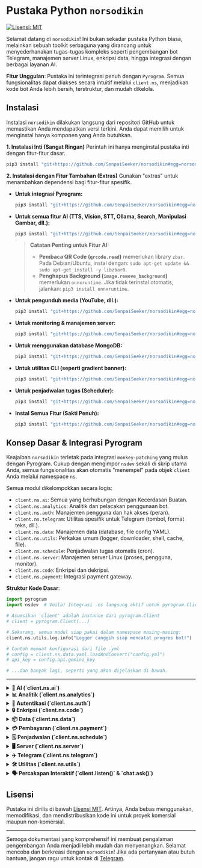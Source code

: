 # Pustaka Python `norsodikin`

[![Lisensi: MIT](https://img.shields.io/badge/License-MIT-yellow.svg)](https://opensource.org/licenses/MIT)

Selamat datang di `norsodikin`! Ini bukan sekadar pustaka Python biasa, melainkan sebuah toolkit serbaguna yang dirancang untuk menyederhanakan tugas-tugas kompleks seperti pengembangan bot Telegram, manajemen server Linux, enkripsi data, hingga integrasi dengan berbagai layanan AI.

**Fitur Unggulan**: Pustaka ini terintegrasi penuh dengan `Pyrogram`. Semua fungsionalitas dapat diakses secara intuitif melalui `client.ns`, menjadikan kode bot Anda lebih bersih, terstruktur, dan mudah dikelola.

## Instalasi

Instalasi `norsodikin` dilakukan langsung dari repositori GitHub untuk memastikan Anda mendapatkan versi terkini. Anda dapat memilih untuk menginstal hanya komponen yang Anda butuhkan.

**1. Instalasi Inti (Sangat Ringan)**
Perintah ini hanya menginstal pustaka inti dengan fitur-fitur dasar.

```bash
pip3 install "git+https://github.com/SenpaiSeeker/norsodikin#egg=norsodikin"
```

**2. Instalasi dengan Fitur Tambahan (Extras)**
Gunakan "extras" untuk menambahkan dependensi bagi fitur-fitur spesifik.

*   **Untuk integrasi Pyrogram:**
    ```bash
    pip3 install "git+https://github.com/SenpaiSeeker/norsodikin#egg=norsodikin[pyrogram]"
    ```
*   **Untuk semua fitur AI (TTS, Vision, STT, Ollama, Search, Manipulasi Gambar, dll.):**
    ```bash
    pip3 install "git+https://github.com/SenpaiSeeker/norsodikin#egg=norsodikin[ai]"
    ```
    > **Catatan Penting untuk Fitur AI:**
    > - **Pembaca QR Code (`qrcode.read`)** memerlukan library `zbar`. Pada Debian/Ubuntu, instal dengan: `sudo apt-get update && sudo apt-get install -y libzbar0`.
    > - **Penghapus Background (`image.remove_background`)** memerlukan `onnxruntime`. Jika tidak terinstal otomatis, jalankan: `pip3 install onnxruntime`.

*   **Untuk pengunduh media (YouTube, dll.):**
    ```bash
    pip3 install "git+https://github.com/SenpaiSeeker/norsodikin#egg=norsodikin[media]"
    ```
*   **Untuk monitoring & manajemen server:**
    ```bash
    pip3 install "git+https://github.com/SenpaiSeeker/norsodikin#egg=norsodikin[server]"
    ```
*   **Untuk menggunakan database MongoDB:**
    ```bash
    pip3 install "git+https://github.com/SenpaiSeeker/norsodikin#egg=norsodikin[database]"
    ```
*   **Untuk utilitas CLI (seperti gradient banner):**
    ```bash
    pip3 install "git+https://github.com/SenpaiSeeker/norsodikin#egg=norsodikin[cli]"
    ```
*   **Untuk penjadwalan tugas (Scheduler):**
    ```bash
    pip3 install "git+https://github.com/SenpaiSeeker/norsodikin#egg=norsodikin[schedule]"
    ```
*   **Instal Semua Fitur (Sakti Penuh):**
    ```bash
    pip3 install "git+https://github.com/SenpaiSeeker/norsodikin#egg=norsodikin[all]"
    ```

## Konsep Dasar & Integrasi Pyrogram

Keajaiban `norsodikin` terletak pada integrasi `monkey-patching` yang mulus dengan Pyrogram. Cukup dengan mengimpor `nsdev` sekali di skrip utama Anda, semua fungsionalitas akan otomatis "menempel" pada objek `client` Anda melalui namespace `ns`.

Semua modul dikelompokkan secara logis:
- `client.ns.ai`: Semua yang berhubungan dengan Kecerdasan Buatan.
- `client.ns.analytics`: Analitik dan pelacakan penggunaan bot.
- `client.ns.auth`: Manajemen pengguna dan hak akses (peran).
- `client.ns.telegram`: Utilitas spesifik untuk Telegram (tombol, format teks, dll.).
- `client.ns.data`: Manajemen data (database, file config YAML).
- `client.ns.utils`: Perkakas umum (logger, downloader, shell, cache, file).
- `client.ns.schedule`: Penjadwalan tugas otomatis (cron).
- `client.ns.server`: Manajemen server Linux (proses, pengguna, monitor).
- `client.ns.code`: Enkripsi dan dekripsi.
- `client.ns.payment`: Integrasi payment gateway.

**Struktur Kode Dasar**:

```python
import pyrogram
import nsdev  # Voila! Integrasi .ns langsung aktif untuk pyrogram.Client

# Asumsikan 'client' adalah instance dari pyrogram.Client
# client = pyrogram.Client(...)

# Sekarang, semua modul siap pakai dalam namespace masing-masing:
client.ns.utils.log.info("Logger canggih siap mencatat progres bot!")

# Contoh memuat konfigurasi dari file .yml
# config = client.ns.data.yaml.loadAndConvert("config.yml")
# api_key = config.api.gemini_key

# ...dan banyak lagi, seperti yang akan dijelaskan di bawah.
```

---

<details>
<summary><strong>🤖 AI (`client.ns.ai`)</strong></summary>

### `bing`
Generator gambar AI menggunakan Bing Image Creator. Karena ketergantungan pada *web scraping*, modul ini rentan terhadap perubahan dari sisi Bing.

**Inisialisasi:**
`bing_generator = client.ns.ai.bing(cookies_file_path)`

| Parameter           | Tipe Data | Default         | Deskripsi                                        |
|---------------------|-----------|-----------------|--------------------------------------------------|
| `cookies_file_path` | `str`     | `"cookies.txt"` | Path ke file `cookies.txt` (format Netscape) yang berisi cookie `_U` dari Bing. |

**Metode Utama:**
`generate(prompt)`

**Contoh Penggunaan:**
```python
try:
    # Pastikan file "cookies.txt" ada dan berisi cookie Bing Anda
    bing_generator = client.ns.ai.bing() 
    prompt = "kucing astronot di bulan, lukisan cat minyak"
    list_url = await bing_generator.generate(prompt)
    if list_url:
        await message.reply_photo(list_url, caption=prompt)
except Exception as e:
    await message.reply(f"Gagal membuat gambar: {e}")
```
---
### `gemini`
Integrasi dengan Google Gemini API untuk fungsionalitas chatbot.

**Inisialisasi:**
`chatbot = client.ns.ai.gemini(api_key)`

**Metode Utama:**
`send_chat_message(message, user_id, bot_name)`

**Contoh Penggunaan:**
```python
# Fungsi ini harus dijalankan dalam konteks asynchronous (misal: di dalam fungsi async def)
chatbot = client.ns.ai.gemini(api_key="API_KEY_GEMINI_ANDA")
jawaban = await chatbot.send_chat_message(
    message="jelaskan apa itu relativitas umum dengan bahasa sederhana", 
    user_id="sesi_user_123", # Untuk menjaga histori percakapan
    bot_name="Bot Cerdas"
)
print(jawaban)
```
---
### `hf`
Generator gambar AI stabil menggunakan Hugging Face Inference API. (Direkomendasikan)

**Inisialisasi:**
`hf_generator = client.ns.ai.hf(api_key, model_id)`

| Parameter  | Tipe Data | Default                                       | Deskripsi                       |
|------------|-----------|-----------------------------------------------|---------------------------------|
| `api_key`  | `str`     | -                                             | **Wajib.** Token API Hugging Face. |
| `model_id` | `str`     | `"stabilityai/stable-diffusion-xl-base-1.0"`  | Model yang akan digunakan.      |

**Metode Utama:**
`generate(prompt, num_images=1)`

**Contoh Penggunaan:**
```python
from io import BytesIO

HF_TOKEN = "hf_TOKEN_ANDA"
hf_generator = client.ns.ai.hf(api_key=HF_TOKEN)
prompt = "foto seorang astronot bersantai di pantai mars"
gambar_bytes_list = await hf_generator.generate(prompt)

if gambar_bytes_list:
    file_gambar = BytesIO(gambar_bytes_list)
    # await message.reply_photo(file_gambar, caption=prompt)
```
---
### `local`
Jembatan untuk berinteraksi dengan model AI yang berjalan secara lokal di server Anda melalui **Ollama**.

**Penting:** Fitur ini mengharuskan Anda untuk menginstal dan menjalankan Ollama.
> **[Lihat Panduan Lengkap Instalasi Ollama di Sini](OLLAMA_GUIDE.md)**

**Inisialisasi:**
`local_ai = client.ns.ai.local(host)`

| Parameter | Tipe Data | Default                     | Deskripsi                                  |
|-----------|-----------|-----------------------------|--------------------------------------------|
| `host`    | `str`     | `"http://localhost:11434"`  | Alamat URL dan port tempat Ollama berjalan. |

**Metode Utama:**
- `chat(prompt, model)`: Mengirim prompt dan mendapatkan respon.
- `list_models()`: Mendapatkan daftar model AI yang sudah terunduh.

**Contoh Penggunaan:**
```python
@app.on_message(filters.command("asklocal"))
async def local_ai_handler(client, message):
    pertanyaan = " ".join(message.command[1:])
    if not pertanyaan: return await message.reply("Sintaks: /asklocal <pertanyaan>")

    status_msg = await message.reply("🧠 Berpikir...")
    try:
        local_ai = client.ns.ai.local()
        jawaban = await local_ai.chat(pertanyaan, model="phi3:mini")
        await status_msg.edit(jawaban)
    except Exception as e:
        await status_msg.edit(f"❌ Gagal terhubung ke Ollama: {e}")
```
---
### `qrcode`
Modul AI untuk membuat dan membaca gambar QR Code.

**Contoh Penggunaan:**
```python
from io import BytesIO
qr_manager = client.ns.ai.qrcode()

# Membuat QR Code
qr_bytes = await qr_manager.generate(data="https://github.com/SenpaiSeeker/norsodikin")
# await message.reply_photo(BytesIO(qr_bytes))

# Membaca QR Code dari pesan foto
# @app.on_message(filters.photo)
# async def read_qr(client, message):
#     photo_bytes = await client.download_media(message.photo, in_memory=True)
#     decoded_text = await qr_manager.read(image_data=photo_bytes)
#     if decoded_text:
#         await message.reply(f"Isi QR Code: {decoded_text}")
```
---
### `search`
Modul untuk melakukan pencarian di internet secara *real-time* menggunakan DuckDuckGo.

**Inisialisasi:**
`web_search = client.ns.ai.search(timeout=10)`

**Metode Utama:**
- `query(query, num_results=5)`: Melakukan pencarian dan mengembalikan daftar hasil.

**Contoh Penggunaan (Menampilkan Hasil Pencarian):**
```python
from pyrogram.types import LinkPreviewOptions

@app.on_message(filters.command("asknet"))
async def ask_with_internet(client, message):
    pertanyaan = " ".join(message.command[1:])
    if not pertanyaan:
        return await message.reply("Sintaks: /asknet <pertanyaan>")

    status = await message.reply("🌐 Mencari informasi di internet...")
    try:
        search = client.ns.ai.search()
        results = await search.query(pertanyaan)
        
        if not results:
            return await status.edit("Tidak menemukan hasil yang relevan.")
        
        fmt = client.ns.telegram.formatter("markdown")
        fmt.bold("🔎 Hasil Pencarian untuk:").text(f" `{pertanyaan}`").new_line(2)

        for i, res in enumerate(results):
            fmt.bold(f"{i+1}. ").link(res.title, res.url).new_line()
            fmt.italic(res.snippet).new_line(2)
        
        await status.edit(
            fmt.to_string(),
            link_preview_options=LinkPreviewOptions(is_disabled=True)
        )

    except Exception as e:
        await status.edit(f"❌ Gagal melakukan pencarian: {e}")
```
---
### `stt`
Modul AI untuk Transkripsi Audio ke Teks (Speech-to-Text) menggunakan model Whisper.

**Inisialisasi:** `stt = client.ns.ai.stt(api_key)`

**Contoh Penggunaan:**
```python
# @app.on_message(filters.voice)
async def voice_to_text(client, message):
    status = await message.reply("🎤 Mendengarkan...")
    
    try:
        audio = await client.download_media(message.voice, in_memory=True)
        stt = client.ns.ai.stt(api_key="HF_TOKEN_ANDA")
        hasil = await stt.transcribe(audio.getvalue())
        
        await status.edit(f"**Anda Mengatakan:**\n\n_{hasil}_")
    except Exception as e:
        await status.edit(f"❌ Error: {e}")
```
---
### `translate`
Modul AI untuk menerjemahkan teks menggunakan Google Translate API.

**Contoh Penggunaan:**
```python
translator = client.ns.ai.translate()
hasil_id = await translator.to("Hello, world!", dest_lang="id")
print(hasil_id) # Output: Halo Dunia
```
---
### `tts`
Modul AI untuk mengubah teks menjadi pesan suara (Text-to-Speech).

**Contoh Penggunaan:**
```python
from io import BytesIO
tts = client.ns.ai.tts()
audio_bytes = await tts.generate(text="Halo, ini adalah pesan suara otomatis.", lang="id")

file_suara = BytesIO(audio_bytes)
file_suara.name = "pesan.ogg"
# await message.reply_voice(file_suara)
```
---
### `vision`
Modul AI untuk "melihat" dan memahami konten gambar menggunakan model Gemini Vision.

**Inisialisasi:** `vision = client.ns.ai.vision(api_key)`

**Contoh Penggunaan:**
```python
# @app.on_message(filters.photo)
async def analyze_image(client, message):
    status = await message.reply("👀 Menganalisis gambar...")
    
    try:
        photo = await client.download_media(message.photo, in_memory=True)
        vision = client.ns.ai.vision(api_key="GEMINI_API_KEY_ANDA")
        
        if message.caption:
            jawaban = await vision.ask(image_bytes=photo.getvalue(), question=message.caption)
            await status.edit(f"**Jawaban:**\n{jawaban}")
        else:
            deskripsi = await vision.describe(photo.getvalue())
            await status.edit(f"**Deskripsi Gambar:**\n\n{deskripsi}")
    except Exception as e:
        await status.edit(f"❌ Gagal menganalisis: {e}")
```
---
### `web`
Alat AI untuk melakukan *scraping* konten teks dari URL dan merangkumnya.

**Inisialisasi:** `summarizer = client.ns.ai.web(api_key)`

**Contoh Penggunaan:**
```python
# @app.on_message(filters.command("summarize"))
async def summarize_url(client, message):
    url = message.command
    web_summarizer = client.ns.ai.web(api_key="GEMINI_API_KEY_ANDA")
    
    status = await message.reply(f"Merangkum konten dari {url}...")
    rangkuman = await web_summarizer.summarize(url)
    await status.edit(f"**Rangkuman Artikel:**\n\n{rangkuman}")
```

</details>

<details>
<summary><strong>📊 Analitik (`client.ns.analytics`)</strong></summary>

### `manager`
Modul untuk melacak penggunaan bot, seperti perintah yang paling sering digunakan dan pengguna paling aktif. Memberikan wawasan berharga untuk pengembangan lebih lanjut.

**Penting:** Modul ini memerlukan instance database.
**Inisialisasi:**
`analytics = client.ns.analytics(database=db_instance)`

**Metode Utama:**
- `@analytics.track_usage`: Decorator yang ditambahkan ke *handler* untuk secara otomatis mencatat penggunaannya.
- `get_top_commands(limit=10)`: Mengambil daftar perintah yang paling sering digunakan.
- `get_active_users(limit=10)`: Mengambil daftar pengguna paling aktif.

**Contoh Penggunaan:**
```python
# Inisialisasi (asumsikan 'db' sudah ada)
# db = client.ns.data.db(storage_type="sqlite")
# analytics = client.ns.analytics(database=db)
# ADMIN_ID = 123456789

# Tambahkan decorator ke handler yang ingin dilacak
@app.on_message(filters.command("ytdl"))
@analytics.track_usage
async def download_media(client, message):
    # ... (logika download media)
    await message.reply("Download selesai.")

# Handler untuk admin melihat statistik
@app.on_message(filters.command("botstats") & filters.user(ADMIN_ID))
async def show_bot_stats(client, message):
    top_cmds = await analytics.get_top_commands(limit=5)
    
    fmt = client.ns.telegram.formatter("markdown")
    fmt.bold("📊 Statistik Perintah Teratas").new_line(2)
    if top_cmds:
        for cmd, count in top_cmds:
            fmt.mono(f"/{cmd}").text(f": {count} kali").new_line()
    else:
        fmt.text("Belum ada data.")
    
    await message.reply(fmt.to_string())

```

</details>

<details>
<summary><strong>🔐 Autentikasi (`client.ns.auth`)</strong></summary>

### `manager`
Manajer peran pengguna untuk membatasi akses ke fitur-fitur tertentu dalam bot. Ini memungkinkan Anda membuat sistem hak akses (misal: admin, premium, user biasa) dengan mudah.

**Penting:** Modul ini memerlukan instance database.
**Inisialisasi:**
`auth = client.ns.auth(database=db_instance)`

**Metode Utama:**
- `set_role(user_id, role)`: Memberikan peran kepada pengguna.
- `remove_role(user_id, role)`: Menghapus peran dari pengguna.
- `get_roles(user_id)`: Mendapatkan daftar peran seorang pengguna.
- `@auth.requires_role("role_name")`: Decorator untuk membatasi akses handler.

**Contoh Penggunaan:**
```python
# Inisialisasi (asumsikan 'db' sudah ada)
# db = client.ns.data.db()
# auth = client.ns.auth(database=db)
# ADMIN_ID = 123456789

# Berikan peran admin kepada diri sendiri via perintah
@app.on_message(filters.command("getadmin") & filters.me)
async def grant_admin(client, message):
    await auth.set_role(message.from_user.id, "admin")
    await message.reply("Anda sekarang adalah admin.")

# Handler ini hanya bisa diakses oleh pengguna dengan peran "admin"
@app.on_message(filters.command("adminpanel"))
@auth.requires_role("admin")
async def admin_panel(client, message):
    await message.reply("Selamat datang di panel admin!")

# Handler ini memerlukan peran "premium"
@app.on_message(filters.command("premiumfeature"))
@auth.requires_role("premium")
async def premium_feature(client, message):
    await message.reply("Ini adalah fitur khusus premium.")
```

</details>

<details>
<summary><strong>🔒 Enkripsi (`client.ns.code`)</strong></summary>

### `encrypt`
Koleksi kelas untuk enkripsi dan dekripsi data.

**Inisialisasi:**
`cipher = client.ns.code.Cipher(key, method)`

| Parameter | Tipe Data | Default             | Deskripsi                                                 |
|-----------|-----------|---------------------|-----------------------------------------------------------|
| `key`     | `str`     | `"my_s3cr3t_k3y.."` | Kunci rahasia untuk enkripsi.                               |
| `method`  | `str`     | `"shift"`           | Metode enkripsi: `"bytes"` (rekomendasi), `"shift"`, `"binary"`. |

**Contoh Penggunaan:**
```python
cipher = client.ns.code.Cipher(key="kunci-rahasia-saya-123", method="bytes")
data_asli = {"user_id": 123, "plan": "premium", "active": True}

terenkripsi_hex = cipher.encrypt(data_asli)
print("Terenskripsi:", terenkripsi_hex)

didekripsi_kembali = cipher.decrypt(terenkripsi_hex)
print("Didekripsi:", didekripsi_kembali)
# Output: {'user_id': 123, 'plan': 'premium', 'active': True}
```

</details>

<details>
<summary><strong>📦 Data (`client.ns.data`)</strong></summary>

### `database`
Sistem database fleksibel yang mendukung penyimpanan lokal (JSON), SQLite, dan MongoDB, dengan enkripsi data otomatis.

**Inisialisasi:**
`db = client.ns.data.db(**options)`

| Parameter                 | Tipe Data      | Default                    | Deskripsi                                                     |
|---------------------------|----------------|----------------------------|---------------------------------------------------------------|
| `storage_type`            | `str`          | `"local"`                  | Tipe penyimpanan: `"local"`, `"sqlite"`, atau `"mongo"`.          |
| `file_name`               | `str`          | `"database"`               | Nama file untuk `.json` atau `.db`. Juga nama DB untuk Mongo. |
| `keys_encrypt`            | `str`          | `"default_db_key_12345"`   | Kunci rahasia untuk enkripsi data. **Ganti dengan kunci Anda!**   |
| `mongo_url`               | `str`          | `None`                     | URL koneksi MongoDB (wajib jika `storage_type="mongo"`).    |
| `auto_backup`             | `bool`         | `False`                    | Aktifkan backup otomatis ke Telegram? (Hanya untuk `local`/`sqlite`).|
| `backup_bot_token`        | `str`          | `None`                     | Token bot Telegram untuk mengirim file backup.                  |
| `backup_chat_id`          | `str` atau `int` | `None`                   | Chat ID tujuan untuk backup.                                    |
| `backup_interval_hours`   | `int`          | `24`                       | Interval backup dalam jam.                                    |

**Contoh Inisialisasi Lanjutan:**
```python
db_secure = client.ns.data.db(
    storage_type="sqlite",
    file_name="my_secure_bot_db",
    keys_encrypt="KUNCI_RAHASIA_SUPER_AMAN_SAYA",
    auto_backup=True,
    backup_bot_token="TOKEN_BOT_BACKUP_SAYA",
    backup_chat_id=-100123456789
)
```

**Operasi Data Dasar (CRUD):**
- `setVars(user_id, key, value)`: Menyimpan data.
- `getVars(user_id, key)`: Mengambil data.
- `removeVars(user_id, key)`: Menghapus data.
- `setListVars(user_id, key, value)`: Menambahkan item ke dalam sebuah list.
- `getListVars(user_id, key)`: Mengambil seluruh list.
- `removeListVars(user_id, key, value)`: Menghapus item spesifik dari list.

---
### `storekey`
Manajer untuk menangani kunci rahasia dari argumen terminal, mencegah *hardcoding*.

**Cara Menjalankan di Terminal:**
```bash
python3 main.py --key kunci-rahasia-anda --env config.env
```

**Contoh Kode di Python:**
```python
# Di dalam file main.py Anda
# key_manager = client.ns.data.key()
# SECRET_KEY, ENV_FILE = key_manager.handle_arguments()
# print(f"Kunci yang digunakan: {SECRET_KEY}")
# print(f"File env yang dimuat: {ENV_FILE}")
```
---
### `yaml`
Utilitas praktis untuk membaca file `.yml` dan mengubahnya menjadi objek Python yang bisa diakses dengan notasi titik (`.`).

**Contoh file `config.yml`:**
```yaml
app:
  name: MyAwesomeBot
  version: 1.0

database:
  host: localhost
  port: 27017
```

**Contoh Kode Python:**
```python
config = client.ns.data.yaml.loadAndConvert("config.yml")
if config:
    print(f"Nama Aplikasi: {config.app.name}")
    print(f"Host Database: {config.database.host}")
```

</details>

<details>
<summary><strong>💳 Pembayaran (`client.ns.payment`)</strong></summary>

### `payment`
Klien terintegrasi untuk berbagai payment gateway populer di Indonesia, memudahkan Anda menerima pembayaran di dalam bot atau aplikasi.

---
#### **Contoh Midtrans**
Gateway pembayaran yang sangat populer dan stabil.

**Inisialisasi:**
`midtrans = client.ns.payment.Midtrans(server_key, client_key, **kwargs)`

| Parameter      | Tipe Data | Default                                | Deskripsi                                                       |
|----------------|-----------|----------------------------------------|-----------------------------------------------------------------|
| `server_key`   | `str`     | -                                      | **Wajib.** Kunci Server Midtrans Anda (dari dashboard).           |
| `client_key`   | `str`     | -                                      | **Wajib.** Kunci Klien Midtrans Anda.                           |
| `is_production`| `bool`    | `True`                                 | Atur ke `False` untuk menggunakan mode Sandbox (pengembangan). |
| `callback_url` | `str`     | `"https://.../payment"`                | URL tujuan setelah pelanggan menyelesaikan pembayaran.          |

**Metode Utama:**
- `create_payment(order_id, gross_amount)`: Membuat sesi pembayaran baru.
- `check_transaction(order_id)`: Memeriksa status transaksi yang ada.

**Contoh Penggunaan:**
```python
# Inisialisasi untuk mode Sandbox
midtrans = client.ns.payment.Midtrans(
    server_key="SB-SERVER-KEY-ANDA", 
    client_key="SB-CLIENT-KEY-ANDA", 
    is_production=False
)

# Membuat pembayaran
try:
    payment_info = midtrans.create_payment(
        order_id="INV-USER123-002", 
        gross_amount=50000
    )
    # Anda bisa mengirim URL ini ke pengguna
    print("URL Pembayaran:", payment_info.redirect_url)
except Exception as e:
    print(f"Gagal membuat pembayaran: {e}")
```

---
#### **Contoh Tripay**
Alternatif payment gateway dengan banyak pilihan channel pembayaran.

**Inisialisasi:**
`tripay = client.ns.payment.Tripay(api_key)`

| Parameter | Tipe Data | Default | Deskripsi                            |
|-----------|-----------|---------|--------------------------------------|
| `api_key` | `str`     | -       | **Wajib.** Kunci API Tripay Anda.      |

**Metode Utama:**
- `create_payment(method, amount, order_id, customer_name)`: Membuat transaksi baru.
- `check_transaction(reference)`: Memeriksa status transaksi berdasarkan referensi.

**Contoh Penggunaan:**
```python
# Inisialisasi (ganti dengan kredensial Anda)
TRIPAY_API_KEY = "TRIPAY_API_KEY_ANDA"
tripay = client.ns.payment.Tripay(api_key=TRIPAY_API_KEY)

# Membuat pembayaran (contoh QRIS)
try:
    payment_info = tripay.create_payment(
        method="QRIS",           # Kode channel pembayaran (lihat dok. Tripay)
        amount=10000,
        order_id="INV-USER123-003",
        customer_name="Budi Santoso"
    )
    print("URL QRIS:", payment_info.data.qr_url)
    print("Reference untuk pengecekan:", payment_info.data.reference)
except Exception as e:
    print(f"Gagal membuat pembayaran Tripay: {e}")
```
---
#### **Contoh VioletMediaPay**
Gateway pembayaran lain yang menyediakan metode pembayaran umum. Perhatikan bahwa metode pada kelas ini bersifat `async`.

**Inisialisasi:**
`violet = client.ns.payment.Violet(api_key, secret_key, live=False)`

| Parameter    | Tipe Data | Default | Deskripsi                                             |
|--------------|-----------|---------|-------------------------------------------------------|
| `api_key`    | `str`     | -       | **Wajib.** Kunci API VioletMediaPay Anda.             |
| `secret_key` | `str`     | -       | **Wajib.** Kunci Rahasia VioletMediaPay Anda.         |
| `live`       | `bool`    | `False` | Atur ke `True` untuk beralih ke mode produksi/live.   |

**Metode Utama (Asinkron):**
- `create_payment(channel_payment, amount, **kwargs)`: Membuat pembayaran.
- `check_transaction(ref, ref_id)`: Memeriksa status pembayaran.

**Contoh Penggunaan (dalam fungsi `async`):**
```python
import asyncio

async def buat_pembayaran_violet(client):
    VIOLET_API_KEY = "VIOLET_API_KEY_ANDA"
    VIOLET_SECRET_KEY = "VIOLET_SECRET_KEY_ANDA"
    
    violet = client.ns.payment.Violet(
        api_key=VIOLET_API_KEY,
        secret_key=VIOLET_SECRET_KEY,
        live=False  # Mode Sandbox
    )

    try:
        # Membuat pembayaran
        payment_info = await violet.create_payment(
            channel_payment="QRISC",  # Contoh: QRIS Cepat
            amount="15000",
            produk="Donasi untuk Bot Keren"
        )

        if payment_info.success:
            print("URL QR:", payment_info.data.qrcode)
            print("Reference ID:", payment_info.data.ref_kode)
            print("Reference Kode:", payment_info.data.id_reference)

            # Simpan ref dan ref_id untuk pengecekan nanti
            ref_kode = payment_info.data.ref_kode 
            ref_id = payment_info.data.id_reference
            
            # Menunggu sebentar sebelum cek status
            await asyncio.sleep(10)
            
            # Memeriksa status transaksi
            status_info = await violet.check_transaction(ref=ref_kode, ref_id=ref_id)
            if status_info.success:
                print(f"Status Pembayaran [{ref_kode}]: {status_info.data.status}")
        else:
            print("Gagal membuat pembayaran:", payment_info.msg)
            
    except Exception as e:
        print(f"Terjadi kesalahan saat proses pembayaran: {e}")

# Untuk menjalankan contoh ini (di luar event handler Pyrogram):
# asyncio.run(buat_pembayaran_violet(client))
```

</details>

<details>
<summary><strong>🗓️ Penjadwalan (`client.ns.schedule`)</strong></summary>

### `scheduler`
Modul untuk menjalankan tugas-tugas secara otomatis pada waktu atau interval tertentu, menggunakan sintaks cron. Sangat berguna untuk laporan harian, pembersihan data, pengiriman pengingat, dll.

**Penting:** Fitur ini memerlukan dependensi `aiocron`. Instal dengan "extra" `[schedule]`.
**Inisialisasi:**
`scheduler = client.ns.schedule`
(Instance sudah siap pakai, tidak perlu inisialisasi manual).

**Metode Utama:**
- `@scheduler.cron("cron_expression")`: Decorator untuk mendaftarkan fungsi asinkron agar berjalan sesuai jadwal.
- `scheduler.start()`: Memulai *event loop* penjadwal. Panggil ini sekali di akhir skrip Anda, sebelum `app.run()`.

**Contoh Penggunaan:**
```python
# scheduler = client.ns.schedule

# Fungsi ini akan dijalankan setiap hari pada pukul 08:00
@scheduler.cron("0 8 * * *")
async def send_daily_server_status():
    client.ns.utils.log.info("Menjalankan tugas laporan server harian...")
    stats = client.ns.server.monitor.get_stats()
    report = (
        f"☀️ **Laporan Server Pagi**\n"
        f"▫️ CPU: `{stats.cpu_percent}%`\n"
        f"▫️ RAM: `{stats.ram_percent}%`"
    )
    # Kirim ke channel log
    # await client.send_message(LOG_CHANNEL_ID, report)

# Di bagian bawah file utama Anda
# async def main():
#     ...
#     scheduler.start() # Aktifkan penjadwal
#     await client.start()
#     await pyrogram.idle()
#     await client.stop()

# loop.run_until_complete(main())
```

</details>


<details>
<summary><strong>🖥️ Server (`client.ns.server`)</strong></summary>

### `monitor`
Utilitas untuk memantau penggunaan sumber daya server Linux.

**Contoh Penggunaan:**
```python
stats = client.ns.server.monitor.get_stats()
pesan_status = (
    f"🖥️ **Status Server**\n"
    f"▫️ CPU: `{stats.cpu_percent}%`\n"
    f"▫️ RAM: `{stats.ram_used_gb:.2f}/{stats.ram_total_gb:.2f} GB ({stats.ram_percent}%)`\n"
    f"▫️ Disk: `{stats.disk_used_gb:.2f}/{stats.disk_total_gb:.2f} GB ({stats.disk_percent}%)`"
)
# await message.reply(pesan_status)
```
---
### `process`
Manajer untuk melihat dan mengelola proses yang berjalan di server Linux.

**Metode Utama:**
- `list(limit=10, sort_by='cpu_percent')`: Mendapatkan daftar proses.
- `kill(pid)`: Menghentikan proses berdasarkan PID.

**Contoh Penggunaan:**
```python
# @app.on_message(filters.command("top"))
async def top_processes(client, message):
    try:
        top_procs = await client.ns.server.process.list(limit=5, sort_by='memory_percent')
        
        fmt = client.ns.telegram.formatter("markdown")
        fmt.bold("🔥 Top 5 Proses Berdasarkan Memori").new_line(2)
        
        for p in top_procs:
            fmt.mono(f"PID: {p.pid:<5}").text(f" | RAM: {p.memory_percent:.2f}% | ").bold(p.name).new_line()
        
        await message.reply(fmt.to_string())
    except Exception as e:
        await message.reply(f"Gagal mengambil daftar proses: {e}")
```
---
### `user`
Kelas untuk mengelola pengguna SSH di server Linux dari jarak jauh. Berguna untuk membuat atau menghapus akses pengguna secara dinamis.

**Inisialisasi:**
`user_manager = client.ns.server.user(bot_token, chat_id)`

| Parameter   | Tipe Data | Default                                    | Deskripsi                                             |
|-------------|-----------|--------------------------------------------|-------------------------------------------------------|
| `bot_token` | `str`     | `"74196...VWICA"` (Contoh)                 | Token bot Telegram untuk mengirim detail login.         |
| `chat_id`   | `int`     | `1964437366` (Contoh)                      | Chat ID tujuan untuk mengirim pesan.                    |

**Metode Utama:**
- `add_user(ssh_username=None, ssh_password=None)`: Menambah pengguna baru. Jika parameter kosong, akan dibuat secara acak.
- `delete_user(ssh_username)`: Menghapus pengguna.

**Catatan Penting:** Skrip ini memerlukan hak akses `sudo` tanpa password untuk menjalankan perintah `adduser` dan `deluser` di server.

</details>

<details>
<summary><strong>✈️ Telegram (`client.ns.telegram`)</strong></summary>

### `actions`
Modul untuk menampilkan status *chat action* (misal: "typing...", "uploading photo...") secara otomatis selama sebuah proses berjalan.

**Metode yang Tersedia:**
- `typing(chat_id)`
- `upload_photo(chat_id)`
- `upload_video(chat_id)`
- `record_video(chat_id)`
- `record_voice(chat_id)`

**Contoh Penggunaan:**
```python
import asyncio

# @app.on_message(...)
async def long_process_handler(client, message):
    # Bot akan menampilkan "typing..." selama proses di dalam blok 'with'
    async with client.ns.telegram.actions.typing(message.chat.id):
        await asyncio.sleep(5)  # Simulasi tugas yang panjang
        await message.reply("Selesai!")
```
---
### `argument`
Toolkit untuk mem-parsing dan mengekstrak informasi dari objek `message` Pyrogram dengan mudah.

**Metode Utama:**
- `getMessage(message, is_arg=False)`: Mengambil teks dari pesan balasan atau dari argumen perintah.
- `getReasonAndId(message, sender_chat=False)`: Mengekstrak `user_id` dan `alasan` dari pesan.

**Contoh Penggunaan (`getReasonAndId`):**
```python
@app.on_message(filters.command("ban"))
async def ban_user(client, message):
    user_id, reason = await client.ns.telegram.arg.getReasonAndId(message)
    if not user_id:
        return await message.reply("Sintaks tidak valid.")

    print(f"User yang akan diban: {user_id}")
    print(f"Alasan: {reason or 'Tidak ada alasan'}")
```
---
### `button`
Perkakas canggih untuk membuat `InlineKeyboardMarkup` dan `ReplyKeyboardMarkup`.

#### `create_inline_keyboard(text)`
Membuat keyboard inline dari sintaks teks sederhana.
- **Sintaks:** `| Label Tombol - callback_data |` atau `| Label Tombol - https://url.com |`
- **Parameter Tambahan (opsional):** Tambahkan `;same`, `;copy`, atau `;user` setelah callback data.
  - `;same`: Menempatkan tombol di baris yang sama dengan tombol sebelumnya.
  - `;copy`: Tombol akan menyalin teks (payload) ke clipboard.
  - `;user`: Tombol akan membuka chat dengan user ID (payload).

**Contoh `create_inline_keyboard`:**
```python
teks_inline = """
Pilih salah satu menu di bawah:
| 👤 Profil - profil_user |
| 💰 Donasi - donasi;same |
| 🌐 Website Kami - https://github.com/SenpaiSeeker/norsodikin |
| 📋 Salin ID Saya - 12345678;copy |
"""
keyboard, sisa_teks = client.ns.telegram.button.create_inline_keyboard(teks_inline)
await message.reply(sisa_teks, reply_markup=keyboard)
```

#### `create_button_keyboard(text)`
Membuat keyboard balasan (tombol di bawah area input teks).
- **Sintaks:** `| Label Tombol |`
- **Parameter Tambahan (opsional):** `| Label;is_contact |` atau `| Label;same |`.
  - `;is_contact`: Meminta kontak pengguna.
  - `;same`: Tombol di baris yang sama.

**Contoh `create_button_keyboard`:**
```python
teks_reply = """
Halo! Apa yang bisa saya bantu?
| 📑 Daftar Produk |
| 📞 Hubungi CS;is_contact |
| ❓ Bantuan;same |
"""
keyboard, sisa_teks = client.ns.telegram.button.create_button_keyboard(teks_reply)
await message.reply(sisa_teks, reply_markup=keyboard)
```

#### `build_button_grid(buttons, row_inline=None, row_width=2)`
Membuat keyboard inline dari daftar dictionary secara terprogram.

**Contoh `build_button_grid`:**
```python
button_list = [
    {"text": "Apple", "callback_data": "fruit_apple"},
    {"text": "Orange", "callback_data": "fruit_orange"},
    {"text": "Grape", "callback_data": "fruit_grape"}
]
footer_button = [{"text": "« Kembali", "callback_data": "back_to_main"}]

keyboard = client.ns.telegram.button.build_button_grid(
    buttons=button_list,
    row_inline=footer_button,
    row_width=2  # 2 tombol per baris
)
await message.reply("Pilih buah:", reply_markup=keyboard)
```

#### `create_pagination_keyboard(...)`
Membuat keyboard paginasi yang dinamis untuk menampilkan daftar item.

| Parameter              | Tipe Data      | Deskripsi                                                        |
|------------------------|----------------|------------------------------------------------------------------|
| `items`                | `list`         | Daftar item yang akan ditampilkan (bisa `str` atau `dict`).        |
| `current_page`         | `int`          | Halaman yang sedang aktif.                                         |
| `items_per_page`       | `int`          | Jumlah item per halaman.                                           |
| `callback_prefix`      | `str`          | Prefix untuk callback data tombol navigasi (misal: "nav_2").        |
| `item_callback_prefix` | `str`          | Prefix untuk callback data setiap item.                            |
| `extra_params`         | `list` (opt)   | Tombol tambahan di bagian bawah (misal: tombol kembali).         |

**Contoh `create_pagination_keyboard`:**
```python
# Asumsikan 'products' adalah daftar item dari database
products = [f"Produk {i}" for i in range(1, 21)]

# Handler untuk perintah awal
@app.on_message(filters.command("produk"))
async def show_products(client, message):
    keyboard = client.ns.telegram.button.create_pagination_keyboard(
        items=products,
        current_page=1,
        items_per_page=5,
        callback_prefix="produk_page",
        item_callback_prefix="pilih_produk"
    )
    await message.reply("Daftar Produk (Halaman 1/4):", reply_markup=keyboard)

# Handler untuk callback navigasi
@app.on_callback_query(filters.regex(r"^produk_page_"))
async def change_page(client, callback_query):
    page = int(callback_query.data.split("_")[-1])
    keyboard = client.ns.telegram.button.create_pagination_keyboard(
        items=products,
        current_page=page,
        items_per_page=5,
        callback_prefix="produk_page",
        item_callback_prefix="pilih_produk"
    )
    total_pages = (len(products) + 4) // 5
    await callback_query.message.edit_text(
        f"Daftar Produk (Halaman {page}/{total_pages}):",
        reply_markup=keyboard
    )
```
---
### `copier`
Modul canggih untuk menyalin pesan dari link Telegram (publik/privat). Mendukung penyalinan tunggal, ganda, dan rentang, dengan penanganan `FloodWait` otomatis. Media akan diunduh dan dikirim ulang lengkap dengan metadata.

**Metode Utama:**
`copy_from_links(user_chat_id, links_text, status_message)`

**Contoh Penggunaan Lengkap:**
```python
COPY_HELP_TEXT = """
**Fitur Penyalin Pesan**
Saya bisa menyalin pesan dari channel/grup mana pun, cukup berikan linknya.
• **Satu Pesan**: `/copy <link>`
• **Beberapa Pesan**: `/copy <link1> <link2>`
• **Rentang Pesan**: `/copy <link_awal> | <link_akhir>`
"""
@app.on_message(filters.command("copy"))
async def copy_message_handler(client, message):
    if len(message.command) < 2:
        return await message.reply_text(COPY_HELP_TEXT, quote=True)
    links_text = message.text.split(None, 1)
    status_msg = await message.reply_text("⏳ `Memvalidasi link...`", quote=True)
    try:
        await client.ns.telegram.copier.copy_from_links(
            user_chat_id=message.chat.id,
            links_text=links_text,
            status_message=status_msg
        )
    except ValueError as ve:
        await status_msg.edit(f"❌ **Error:** {ve}")
    except Exception as e:
        client.ns.utils.log.error(f"Copy Handler Error: {e}")
        await status_msg.edit(f"❌ **Terjadi kesalahan tak terduga:**\n`{e}`")
```
---
### `errors.handle`
Decorator untuk menangani error di *handler* secara otomatis. Mencegah bot crash dan menyediakan logging yang detail serta pesan yang ramah untuk pengguna.

**Parameter Decorator:**
| Parameter | Tipe Data | Deskripsi |
|---|---|---|
| `log_channel_id` | `int` | ID channel (atau chat) untuk mengirim log traceback lengkap. |
| `error_message_template`| `str` | Template pesan yang akan dikirim ke pengguna jika terjadi error. |
| `silent`|`bool`| Jika `True`, tidak akan mengirim pesan balasan ke pengguna. |

**Contoh Penggunaan:**
```python
LOG_CHANNEL = -1001234567890

# Handler tanpa penanganan error manual
# @app.on_message(filters.command("divide"))
# async def divide_by_zero(client, message):
#     await message.reply(1 / 0)

# Handler yang sama, tapi sekarang aman dan informatif
@app.on_message(filters.command("divide"))
@client.ns.telegram.errors.handle(log_channel_id=LOG_CHANNEL)
async def divide_by_zero_safe(client, message):
    await message.reply(1 / 0)

# Jika terjadi error, decorator akan:
# 1. Menangkap ZeroDivisionError.
# 2. Mengirim traceback lengkap ke LOG_CHANNEL.
# 3. Membalas pesan pengguna dengan: "❌ Terjadi kesalahan:\n`ZeroDivisionError: division by zero`"
```
---
### `formatter`
Builder canggih untuk menyusun pesan berformat dengan sintaks yang fasih.

**Inisialisasi:**
`fmt = client.ns.telegram.formatter(mode)`

**Contoh Penggunaan:**
```python
fmt = client.ns.telegram.formatter("markdown")
pesan = (
    fmt.bold("🔥 Update Sistem").new_line(2)
    .text("Layanan telah kembali normal.").new_line()
    .italic("Terima kasih atas kesabaran Anda.").to_string()
)
# await message.reply(pesan)
```
### `story`
Modul untuk mengunduh semua story aktif dari seorang pengguna berdasarkan username mereka.

> **⚠️ PERINGATAN PENTING:** Fitur ini **HANYA BERFUNGSI JIKA DIGUNAKAN DI USERBOT** (akun pengguna). Bot API standar tidak memiliki izin untuk melihat atau mengunduh story. Mencoba menjalankan ini dengan akun bot akan menghasilkan error.

**Metode Utama:**
`download_user_stories(username, chat_id, status_message)`

| Parameter        | Tipe Data                  | Deskripsi                                             |
|------------------|----------------------------|-------------------------------------------------------|
| `username`       | `str`                      | Username target (misal: `"@telegram"`).                |
| `chat_id`        | `int`                      | ID chat ke mana hasil story akan dikirim.             |
| `status_message` | `pyrogram.types.Message`   | Pesan yang akan diedit untuk menampilkan status proses. |

**Contoh Penggunaan pada Userbot:**
```python
# Contoh handler untuk perintah .getstory
@app.on_message(filters.command("getstory", prefixes=".") & filters.me)
async def get_user_stories_handler(client, message):
    if len(message.command) < 2:
        return await message.edit_text("Sintaks: `.getstory @username`")

    username = message.command
    # Mengedit pesan perintah itu sendiri sebagai pesan status
    status_msg = await message.edit_text(f"Memulai proses untuk `{username}`...")

    try:
        await client.ns.telegram.story.download_user_stories(
            username=username,
            chat_id=message.chat.id,
            status_message=status_msg  # Menggunakan pesan yang sama untuk update
        )
        # Jika berhasil, pesan status akan terhapus oleh fungsi itu sendiri
        # Kita bisa menghapus pesan perintah awal jika mau
        if status_msg.id != message.id:
            await message.delete()

    except Exception as e:
        # Menangani error (misal: dijalankan di bot biasa)
        await status_msg.edit_text(f"❌ **Error Kritis:** {e}")
```
### `videofx` -> `client.ns.telegram.videofx`
Modul canggih untuk manipulasi video, seperti membuat **animasi teks dinamis** dengan efek retakan energi, guncangan, dan warna acak, atau mengubah video biasa menjadi stiker video `.webm` yang sesuai untuk Telegram. Modul ini secara otomatis mengunduh dan menyimpan *cache* font untuk menghasilkan teks yang menarik secara visual.

#### **Metode Utama: `text_to_video()`**
Mengubah satu atau beberapa baris teks menjadi file video animasi `.mp4`.

| Parameter       | Tipe Data | Default  | Deskripsi                                                                 |
|-----------------|-----------|----------|---------------------------------------------------------------------------|
| `text`          | `str`     | -        | Teks yang akan dianimasikan. Gunakan `;` untuk membuat baris baru.         |
| `output_path`   | `str`     | -        | Path file tujuan untuk menyimpan video (misal: `"hasil.mp4"`).              |
| `duration`      | `float`   | `5.0`    | Durasi video dalam detik.                                                 |
| `fps`           | `int`     | `24`     | *Frames per second* untuk video.                                            |
| `font_size`     | `int`     | `90`     | Ukuran font teks.                                                         |

#### **Metode Utama: `video_to_sticker()`**
Mengonversi file video menjadi stiker video `.webm` dengan resolusi 512px yang sesuai standar Telegram.

| Parameter   | Tipe Data | Default  | Deskripsi                                                        |
|-------------|-----------|----------|------------------------------------------------------------------|
| `video_path`  | `str`     | -        | Path file video sumber yang akan dikonversi.                       |
| `output_path` | `str`     | -        | Path file tujuan untuk stiker `.webm`.                            |
| `fps`         | `int`     | `30`     | FPS untuk stiker. Nilai yang lebih tinggi mungkin ditolak Telegram. |

---
#### **Contoh Penggunaan (Animasi Teks Dinamis):**

Berikut adalah contoh *handler* lengkap yang membuat stiker animasi dari teks yang diberikan pengguna, lengkap dengan efek guncangan dan energi.

```python
import os
import uuid

# Contoh Handler untuk perintah /animatetext
@app.on_message(filters.command("animatetext"))
async def animated_sticker_handler(client, message):
    text_input = client.ns.telegram.arg.getMessage(message, is_arg=True)
    if not text_input:
        return await message.reply("Gunakan: `/animatetext Teks Anda;Baris baru`")

    status_msg = await message.reply("🎨 Menciptakan animasi teks...")

    # Gunakan manajer file aman untuk membersihkan file secara otomatis
    async with client.ns.utils.files.temp_dir() as tmpdir:
        video_path = os.path.join(tmpdir, f"{uuid.uuid4()}.mp4")
        sticker_path = os.path.join(tmpdir, f"{uuid.uuid4()}.webm")

        try:
            # Langkah 1: Buat video animasi dari teks
            await client.ns.telegram.videofx.text_to_video(
                text=text_input,
                output_path=video_path
            )

            await status_msg.edit("✨ Mengonversi video menjadi stiker...")

            # Langkah 2: Konversi video yang baru dibuat menjadi stiker .webm
            await client.ns.telegram.videofx.video_to_sticker(
                video_path=video_path,
                output_path=sticker_path
            )

            # Langkah 3: Kirim stiker dan hapus pesan status
            await client.send_sticker(message.chat.id, sticker_path)
            await status_msg.delete()

        except Exception as e:
            await status_msg.edit(f"❌ Terjadi kesalahan: {e}")
```

</details>

<details>
<summary><strong>🛠️ Utilitas (`client.ns.utils`)</strong></summary>

### `cache`
Decorator untuk menyimpan hasil dari sebuah fungsi ke dalam memori (*caching*) untuk jangka waktu tertentu. Sangat berguna untuk mempercepat respon dan mengurangi beban pada API eksternal yang sering dipanggil dengan argumen yang sama.

**Metode:**
- `@client.ns.utils.cache(ttl=seconds)`

| Parameter | Tipe Data | Deskripsi                                                       |
|-----------|-----------|-----------------------------------------------------------------|
| `ttl`     | `int`     | *Time-to-live* dalam detik. Hasil fungsi akan disimpan selama ini. |

**Contoh Penggunaan:**
```python
# Fungsi ini melakukan panggilan API yang mungkin lambat atau berbayar.
# Hasilnya akan di-cache selama 1 jam (3600 detik).
@client.ns.utils.cache(ttl=3600)
async def get_webpage_summary(url):
    client.ns.utils.log.info(f"Melakukan summarize untuk {url} (tidak dari cache)")
    summarizer = client.ns.ai.web(api_key="GEMINI_KEY")
    return await summarizer.summarize(url)

@app.on_message(filters.command("cachesum"))
async def cached_summarize_handler(client, message):
    url = message.command
    
    # Panggilan pertama akan menjalankan fungsi, mencetak log, dan butuh waktu.
    # Panggilan kedua (dengan URL yang sama dalam 1 jam) akan langsung
    # mengembalikan hasil dari cache tanpa menjalankan fungsi lagi.
    summary = await get_webpage_summary(url)
    await message.reply(summary)
```
---
### `downloader`
Utilitas untuk mengunduh video atau audio dari berbagai platform (YouTube, dll) menggunakan `yt-dlp`, kini dengan dukungan progress bar dan thumbnail dalam memori.

**Inisialisasi:**
`downloader = client.ns.utils.downloader(cookies_file_path=None, download_path="downloads")`

**Metode Utama:**
`download(url, audio_only=False, progress_callback=None)`

| Parameter           | Tipe Data  | Default | Deskripsi                                                                 |
|---------------------|------------|---------|---------------------------------------------------------------------------|
| `url`               | `str`      | -       | URL media yang akan diunduh.                                              |
| `audio_only`        | `bool`     | `False` | Jika `True`, hanya akan mengunduh audio (mp3).                              |
| `progress_callback` | `callable` | `None`  | Fungsi `async` yang akan dipanggil saat progress download (menerima `current`, `total`). |
| **Return**          | `dict`     | -       | Dictionary berisi `path`, `title`, `duration`, dan `thumbnail_data` (`bytes` atau `None`). |

**Contoh Penggunaan Lengkap:**
```python
from io import BytesIO

@app.on_message(filters.command("ytdl"))
async def download_media(client, message):
    if len(message.command) < 2:
        return await message.reply("Sintaks: /ytdl [URL]")
    
    url = message.command
    status = await message.reply("🚀 Mempersiapkan...")

    try:
        progress = client.ns.utils.progress(client, status)
        downloader = client.ns.utils.downloader()

        progress.reset(new_task_name="Mengunduh")
        
        result = await downloader.download(
            url, 
            audio_only=True, 
            progress_callback=progress.update
        )
        
        progress.reset(new_task_name="Mengunggah")
        
        thumb_io = BytesIO(result["thumbnail_data"]) if result.get("thumbnail_data") else None
        
        await client.send_audio(
            chat_id=message.chat.id, 
            audio=result['path'],
            title=result['title'], 
            duration=result['duration'],
            thumb=thumb_io,
            progress=progress.update
        )
        await status.delete()
    except Exception as e:
        await status.edit(f"❌ Gagal: {e}")
```
---
### `files`
Manajer file yang aman untuk menangani file dan direktori temporer. Menjamin pembersihan otomatis setelah selesai digunakan, bahkan jika terjadi error, untuk mencegah penumpukan file di server.

**Metode Utama:**
- `async with client.ns.utils.files.temp_dir() as tmpdir:`: Membuat sebuah direktori temporer yang aman.

**Contoh Penggunaan:**
```python
# Handler ini mengunduh video, mengubahnya, dan mengirimkannya.
# Semua file yang dihasilkan akan dihapus secara otomatis.
@app.on_message(filters.video)
async def process_video_safely(client, message):
    status = await message.reply("Memproses video...")
    try:
        # 'tmpdir' adalah path ke direktori sementara yang baru dibuat.
        async with client.ns.utils.files.temp_dir() as tmpdir:
            client.ns.utils.log.info(f"Direktori sementara dibuat di: {tmpdir}")

            # Unduh video ke dalam direktori sementara
            video_path = await client.download_media(
                message, 
                file_name=os.path.join(tmpdir, "original.mp4")
            )

            # Lakukan operasi lain, misalnya membuat stiker
            sticker_path = os.path.join(tmpdir, "sticker.webm")
            await client.ns.telegram.videofx.video_to_sticker(video_path, sticker_path)
            
            await client.send_sticker(message.chat.id, sticker_path)
            await status.delete()

        # Setelah blok 'with' ini selesai, direktori 'tmpdir' beserta semua
        # isinya ('original.mp4' dan 'sticker.webm') secara otomatis dihapus.
        client.ns.utils.log.info("Direktori sementara telah dibersihkan.")

    except Exception as e:
        await status.edit(f"❌ Gagal: {e}")
```
---
### `grad`
Mempercantik output terminal dengan teks bergradien dan timer countdown.

**Metode Utama:**
- `render_text(text)`
- `countdown(seconds)`
---
### `image`
Kumpulan alat untuk memanipulasi gambar dengan mudah. Menggunakan font yang di-cache secara otomatis untuk fitur seperti meme dan watermark.

**Metode Utama:**
- `add_watermark(image_bytes, text, **kwargs)`: Menambahkan watermark teks.
- `resize(image_bytes, size, **kwargs)`: Mengubah ukuran gambar.
- `convert_format(image_bytes, output_format="PNG")`: Mengubah format gambar.
- `create_meme(image_bytes, top_text, bottom_text)`: Menghasilkan gambar meme klasik.
- `apply_filter(image_bytes, filter_name)`: Menerapkan filter visual (`grayscale`, `sepia`, `invert`, `blur`, `sharpen`, `hell`).
- `remove_background(image_bytes)`: Menghapus background dari sebuah gambar.
    > **Catatan Penting:** Fitur `remove_background` memerlukan `rembg` dan `onnxruntime`. Pastikan Anda menginstal extra `[ai]` dengan benar: `pip3 install "norsodikin[ai]"`.

**Contoh Penggunaan (`apply_filter` dan `remove_background`):**
```python
from io import BytesIO

# Handler untuk perintah /filter
@app.on_message(filters.command("filter") & filters.reply)
async def filter_handler(client, message):
    filter_name = message.command if len(message.command) > 1 else None
    if not filter_name:
        return await message.reply("Sintaks: /filter <nama_filter>")

    photo_bytes = await client.download_media(message.reply_to_message, in_memory=True)
    filtered_bytes = await client.ns.utils.image.apply_filter(photo_bytes.getvalue(), filter_name)
    await message.reply_photo(BytesIO(filtered_bytes), caption=f"Filter: `{filter_name}`")

# Handler untuk perintah /rmbg
@app.on_message(filters.command("rmbg") & filters.reply)
async def remove_bg_handler(client, message):
    status = await message.reply("🧠 Memproses penghapusan background...")
    photo_bytes = await client.download_media(message.reply_to_message, in_memory=True)
    no_bg_bytes = await client.ns.utils.image.remove_background(photo_bytes.getvalue())
    
    # Kirim sebagai file untuk menjaga transparansi
    file_io = BytesIO(no_bg_bytes)
    file_io.name = "no_bg.png"
    await message.reply_document(file_io)
    await status.delete()
```
---
### `log`
Logger canggih pengganti `print()` yang memberikan output berwarna dan informatif ke konsol.

**Contoh Penggunaan:**
```python
client.ns.utils.log.info("Memulai proses...")
try:
    hasil = 10 / 0
except Exception as e:
    client.ns.utils.log.error(f"Terjadi kesalahan: {e}")
```
---
### `progress`
Callback helper untuk menampilkan progress bar dinamis saat mengunggah/mengunduh file dengan Pyrogram.

**Contoh Penggunaan:**
```python
@app.on_message(filters.command("upload"))
async def upload_handler(client, message):
    status = await message.reply("🚀 Mempersiapkan unggahan...")
    progress_bar = client.ns.utils.progress(client, status, task_name="Mengunggah Video")
    await client.send_video(
        chat_id=message.chat.id, 
        video="path/ke/video_besar.mp4", 
        progress=progress_bar.update
    )
    await status.delete()
```
---
### `ratelimit`
Decorator untuk membatasi frekuensi penggunaan perintah oleh pengguna. Mencegah spam dan penyalahgunaan.

**Parameter Decorator:**
| Parameter | Tipe Data | Deskripsi |
|---|---|---|
| `limit` | `int` | Jumlah maksimum panggilan yang diizinkan. |
| `per_seconds`| `int` | Jangka waktu dalam detik. |

**Contoh Penggunaan:**
Decorator ini bekerja untuk `Message` dan `CallbackQuery`.

```python
# Membatasi /generate hanya bisa digunakan 1 kali setiap 60 detik per pengguna
@app.on_message(filters.command("generate"))
@client.ns.utils.ratelimit(limit=1, per_seconds=60)
async def generate_command(client, message):
    await message.reply("Gambar Anda sedang dibuat...")

# Membatasi callback query hanya bisa ditekan 1 kali setiap 5 detik per pengguna
@app.on_callback_query(filters.regex("my_button"))
@client.ns.utils.ratelimit(limit=1, per_seconds=5)
async def my_button_callback(client, callback_query):
    await callback_query.answer("Aksi berhasil!")
```
---
### `shell`
Eksekutor perintah shell/terminal secara asinkron.

**Contoh Penggunaan:**
```python
stdout, stderr, code = await client.ns.utils.shell.run("ls -l /home")
if code == 0:
    await message.reply(f"```\n{stdout}\n```")
else:
    await message.reply(f"Error:\n`{stderr}`")
```
---
### `url`
Utilitas sederhana untuk memendekkan URL menggunakan layanan TinyURL.

**Contoh Penggunaan:**
```python
url_panjang = "https://github.com/SenpaiSeeker/norsodikin"
url_pendek = await client.ns.utils.url.shorten(url_panjang)
print(url_pendek)
```

</details>

<details>
<summary><strong>🗣️ Percakapan Interaktif (`client.listen()` & `chat.ask()`)</strong></summary>

### `listen`
*Monkey-patching* untuk Pyrogram yang menambahkan alur percakapan interaktif.

**Aktivasi:** Cukup `from nsdev import listen` di awal skrip utama Anda.

**Contoh Penggunaan:**
```python
import asyncio
from nsdev import listen # Wajib di-import

# @app.on_message(filters.command("register"))
async def register(client, message):
    try:
        nama_msg = await message.chat.ask("Halo! Siapa namamu?", timeout=30)
        umur_msg = await nama_msg.chat.ask(f"OK, {nama_msg.text}. Berapa usiamu?")
        await message.reply(f"Terima kasih! Data tersimpan: Nama={nama_msg.text}, Usia={umur_msg.text}.")
    except asyncio.TimeoutError:
        await message.reply("Waktu habis. Silakan coba lagi.")
```

</details>

## Lisensi

Pustaka ini dirilis di bawah [Lisensi MIT](https://opensource.org/licenses/MIT). Artinya, Anda bebas menggunakan, memodifikasi, dan mendistribusikan kode ini untuk proyek komersial maupun non-komersial.

---

Semoga dokumentasi yang komprehensif ini membuat pengalaman pengembangan Anda menjadi lebih mudah dan menyenangkan. Selamat mencoba dan berkreasi dengan `norsodikin`! Jika ada pertanyaan atau butuh bantuan, jangan ragu untuk kontak di [Telegram](https://t.me/NorSodikin).

